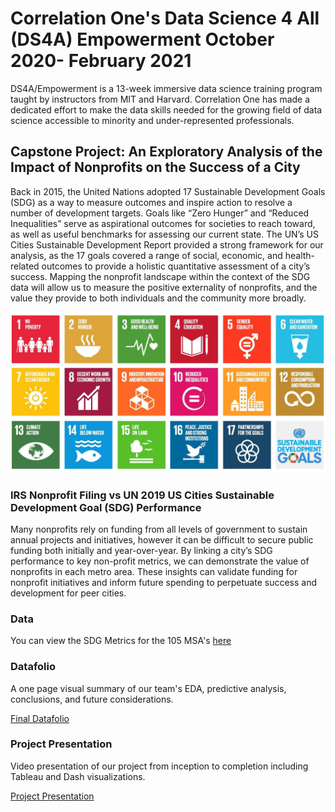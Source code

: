 # Correlation One's Data Science 4 All (DS4A) Empowerment October 2020- February 2021

DS4A/Empowerment is a 13-week immersive data science training program taught by instructors from MIT and Harvard. 
Correlation One has made a dedicated effort to make the data skills needed for the growing field of data science accessible to minority and under-represented professionals.

## Capstone Project: An Exploratory Analysis of the Impact of Nonprofits on the Success of a City

Back in 2015, the United Nations adopted 17 Sustainable Development Goals (SDG) as a way to measure outcomes and inspire action to resolve a number of development targets. Goals like “Zero Hunger” and “Reduced Inequalities” serve as aspirational outcomes for societies to reach toward, as well as useful benchmarks for assessing our current state. The UN’s US Cities Sustainable Development Report provided a strong framework for our analysis, as the 17 goals covered a range of social, economic, and health-related outcomes to provide a holistic quantitative assessment of a city’s success. Mapping the nonprofit landscape within the context of the SDG data will allow us to measure the positive externality of nonprofits, and the value they provide to both individuals and the community more broadly. 


![SDGs](https://github.com/ifemiller/DS4A-Capstone-Project/blob/main/SDGs.jpg)
### IRS Nonprofit Filing vs UN 2019 US Cities Sustainable Development Goal (SDG) Performance

Many nonprofits rely on funding from all levels of government to sustain annual projects and initiatives, however it can be difficult to secure public funding both initially and year-over-year. By linking a city’s SDG performance to key non-profit metrics, we can demonstrate the value of nonprofits in each metro area. These insights can validate funding for nonprofit initiatives and inform future spending to perpetuate success and development for peer cities. 

### Data
You can view the SDG Metrics for the 105 MSA's [here](https://github.com/ifemiller/DS4A-Capstone-Project/blob/main/US%20Cities%20SDG%202019%20Results.csv) 

### Datafolio 
A one page visual summary of our team's EDA, predictive analysis, conclusions, and future considerations.

[Final Datafolio](https://github.com/ifemiller/DS4A-Capstone-Project/blob/main/Final%20Datafolio.JPG)

### Project Presentation
Video presentation of our project from inception to completion including Tableau and Dash visualizations.

[Project Presentation](https://github.com/ifemiller/DS4A-Capstone-Project/blob/main/Team31_Final%20Presentation.mp4)

